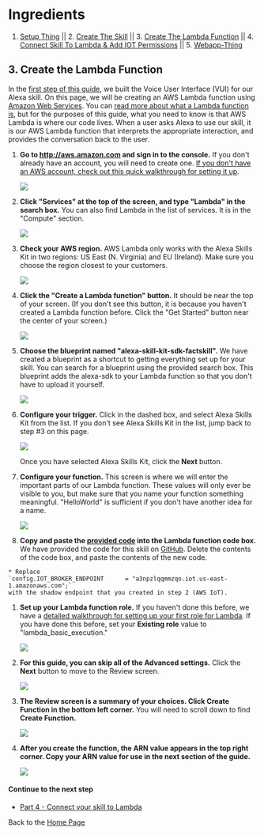 # Ingredients

1. [Setup Thing](./step-1.md#title) || 2. [Create The Skill](./step-2.md#title) || 3. [Create The Lambda Function](./step-3.md#title) || 4. [Connect Skill To Lambda & Add IOT Permissions](./step-4.md#title) || 5. [Webapp-Thing](./step-5.md#title)

## 3. Create the Lambda Function <a id="title"></a>


 In the [first step of this guide](./step-2.md#title), we built the Voice User Interface (VUI) for our Alexa skill.  On this page, we will be creating an AWS Lambda function using [Amazon Web Services](http://aws.amazon.com).  You can [read more about what a Lambda function is](http://aws.amazon.com/lambda), but for the purposes of this guide, what you need to know is that AWS Lambda is where our code lives.  When a user asks Alexa to use our skill, it is our AWS Lambda function that interprets the appropriate interaction, and provides the conversation back to the user.

 1.  **Go to http://aws.amazon.com and sign in to the console.** If you don't already have an account, you will need to create one.  [If you don't have an AWS account, check out this quick walkthrough for setting it up](https://github.com/voicehacks/setup-local-recommendations/blob/master/set-up-aws.md).

     <a href="https://console.aws.amazon.com/console/home" target="_new"><img src="https://m.media-amazon.com/images/G/01/mobile-apps/dex/alexa/alexa-skills-kit/tutorials/general/2-1-sign-in-to-the-console._TTH_.png" /></a>

 1.  **Click "Services" at the top of the screen, and type "Lambda" in the search box.**  You can also find Lambda in the list of services.  It is in the "Compute" section.

     <a href="https://console.aws.amazon.com/lambda/home" target="_new"><img src="https://m.media-amazon.com/images/G/01/mobile-apps/dex/alexa/alexa-skills-kit/tutorials/general/2-2-services-lambda._TTH_.png" /></a>

 1.  **Check your AWS region.** AWS Lambda only works with the Alexa Skills Kit in two regions: US East (N. Virginia) and EU (Ireland).  Make sure you choose the region closest to your customers.

     <img src="https://m.media-amazon.com/images/G/01/mobile-apps/dex/alexa/alexa-skills-kit/tutorials/general/2-3-check-region._TTH_.png"/>

 1.  **Click the "Create a Lambda function" button.** It should be near the top of your screen.  (If you don't see this button, it is because you haven't created a Lambda function before.  Click the "Get Started" button near the center of your screen.)

     <img src="https://m.media-amazon.com/images/G/01/mobile-apps/dex/alexa/alexa-skills-kit/tutorials/general/2-4-create-a-lambda-function._TTH_.png" />

 1.  **Choose the blueprint named "alexa-skill-kit-sdk-factskill".** We have created a blueprint as a shortcut to getting everything set up for your skill. You can search for a blueprint using the provided search box.  This blueprint adds the alexa-sdk to your Lambda function so that you don't have to upload it yourself.

     <img src="https://m.media-amazon.com/images/G/01/mobile-apps/dex/alexa/alexa-skills-kit/tutorials/fact/2-5-blueprint._TTH_.png" />  <!--TODO: THIS IMAGE NEEDS TO BE CUSTOMIZED FOR YOUR SKILL TEMPLATE. -->

 1.  **Configure your trigger.** Click in the dashed box, and select Alexa Skills Kit from the list.  If you don't see Alexa Skills Kit in the list, jump back to step #3 on this page.

     <img src="https://m.media-amazon.com/images/G/01/mobile-apps/dex/alexa/alexa-skills-kit/tutorials/general/2-6-configure-your-trigger._TTH_.png" />

     Once you have selected Alexa Skills Kit, click the **Next** button.

 1.  **Configure your function.** This screen is where we will enter the important parts of our Lambda function.  These values will only ever be visible to you, but make sure that you name your function something meaningful.  "HelloWorld" is sufficient if you don't have another idea for a name.

     <img src="https://m.media-amazon.com/images/G/01/mobile-apps/dex/alexa/alexa-skills-kit/tutorials/general/2-7-configure-your-function._TTH_.png" />

 1.  **Copy and paste the [provided code](./update-shadow/src/index.js) into the Lambda function code box.**  We have provided the code for this skill on [GitHub](./update-shadow/src/index.js).  Delete the contents of the code box, and paste the contents of the new code.

    * Replace   
    `config.IOT_BROKER_ENDPOINT      = "a3npzlqqmmzqo.iot.us-east-1.amazonaws.com";`   
    with the shadow endpoint that you created in step 2 (AWS IoT).

 1.  **Set up your Lambda function role.**  If you haven't done this before, we have a [detailed walkthrough for setting up your first role for Lambda](https://github.com/voicehacks/setup-local-recommendations/blob/master/lambda-role.md).  If you have done this before, set your **Existing role** value to "lambda_basic_execution."

     <img src="https://m.media-amazon.com/images/G/01/mobile-apps/dex/alexa/alexa-skills-kit/tutorials/general/2-9-lambda-function-role._TTH_.png" />

 1. **For this guide, you can skip all of the Advanced settings.**  Click the **Next** button to move to the Review screen.

     <img src="https://m.media-amazon.com/images/G/01/mobile-apps/dex/alexa/alexa-skills-kit/tutorials/general/2-10-next-button._TTH_.png" />

 1. **The Review screen is a summary of your choices.  Click Create Function in the bottom left corner.**  You will need to scroll down to find **Create Function.**

     <img src="https://m.media-amazon.com/images/G/01/mobile-apps/dex/alexa/alexa-skills-kit/tutorials/general/2-11-create-function-button._TTH_.png" />

 1. **After you create the function, the ARN value appears in the top right corner. Copy your ARN value for use in the next section of the guide.**

     <img src="https://m.media-amazon.com/images/G/01/mobile-apps/dex/alexa/alexa-skills-kit/tutorials/quiz-game/2-12-copy-ARN._TTH_.png" />  <!--TODO: THIS IMAGE NEEDS TO BE CUSTOMIZED FOR YOUR SKILL TEMPLATE. -->


#### Continue to the next step


 * [Part 4 - Connect your skill to Lambda](./step-4.md#title)


Back to the [Home Page](./README.md#title)
